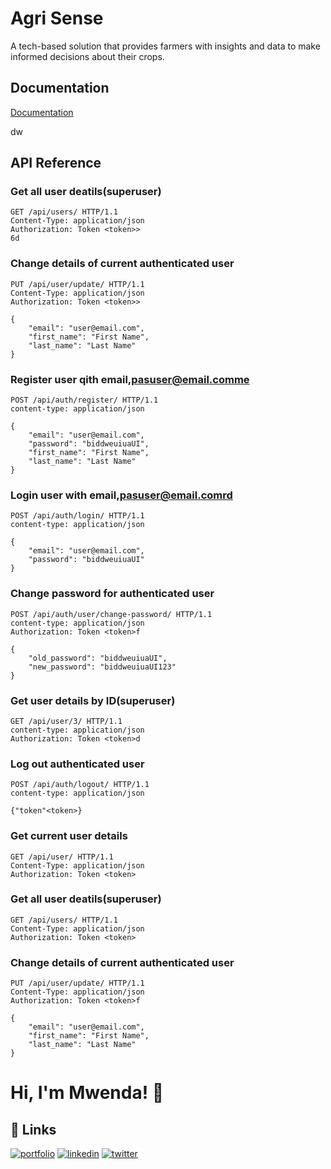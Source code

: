 
# Agri Sense

A tech-based solution that provides farmers with insights and data to make informed decisions about their crops.


## Documentation

[Documentation](https://linktodocumentation)

dw
## API Reference

### Get all user deatils(superuser)
```http
GET /api/users/ HTTP/1.1
Content-Type: application/json
Authorization: Token <token>>
6d	
```

### Change details of current authenticated user
```http
PUT /api/user/update/ HTTP/1.1
Content-Type: application/json
Authorization: Token <token>>

{
    "email": "user@email.com",
    "first_name": "First Name",
    "last_name": "Last Name"
}
```

### Register user qith email,pasuser@email.comme
```http
POST /api/auth/register/ HTTP/1.1
content-type: application/json

{
    "email": "user@email.com",
    "password": "biddweuiuaUI",
    "first_name": "First Name",
    "last_name": "Last Name"
}
```
### Login user with email,pasuser@email.comrd
```http
POST /api/auth/login/ HTTP/1.1
content-type: application/json

{
    "email": "user@email.com",
    "password": "biddweuiuaUI"
}
```
### Change password for authenticated user
```http
POST /api/auth/user/change-password/ HTTP/1.1
content-type: application/json
Authorization: Token <token>f

{    
    "old_password": "biddweuiuaUI",
    "new_password": "biddweuiuaUI123"
}
```
### Get user details by ID(superuser)
```http
GET /api/user/3/ HTTP/1.1
content-type: application/json
Authorization: Token <token>d
```

### Log out authenticated user
```http
POST /api/auth/logout/ HTTP/1.1
content-type: application/json

{"token"<token>}
```
### Get current user details
```http
GET /api/user/ HTTP/1.1
Content-Type: application/json
Authorization: Token <token>	
```
### Get all user deatils(superuser)
```http
GET /api/users/ HTTP/1.1
Content-Type: application/json
Authorization: Token <token>	
```
### Change details of current authenticated user
```http
PUT /api/user/update/ HTTP/1.1
Content-Type: application/json
Authorization: Token <token>f

{
    "email": "user@email.com",
    "first_name": "First Name",
    "last_name": "Last Name"
}
```
# Hi, I'm Mwenda! 👋


## 🔗 Links
[![portfolio](https://img.shields.io/badge/my_portfolio-000?style=for-the-badge&logo=ko-fi&logoColor=white)](https://katherineoelsner.com/)
[![linkedin](https://img.shields.io/badge/linkedin-0A66C2?style=for-the-badge&logo=linkedin&logoColor=white)](https://www.linkedin.com/in/mwenda-mwabehah-856542261/)
[![twitter](https://img.shields.io/badge/twitter-1DA1F2?style=for-the-badge&logo=twitter&logoColor=white)](https://twitter.com/)

